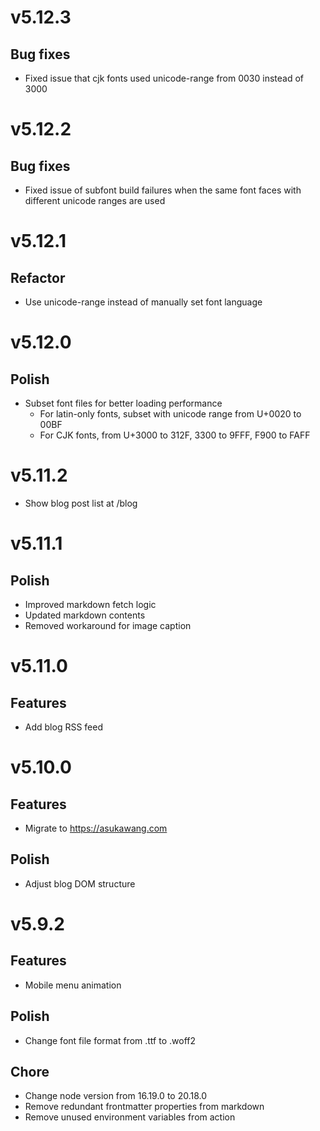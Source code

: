 # v5.12.3

## Bug fixes

- Fixed issue that cjk fonts used unicode-range from 0030 instead of 3000

# v5.12.2

## Bug fixes

- Fixed issue of subfont build failures when the same font faces with different unicode ranges are used

# v5.12.1

## Refactor

- Use unicode-range instead of manually set font language

# v5.12.0

## Polish

- Subset font files for better loading performance
  - For latin-only fonts, subset with unicode range from U+0020 to 00BF
  - For CJK fonts, from U+3000 to 312F, 3300 to 9FFF, F900 to FAFF

# v5.11.2

- Show blog post list at /blog

# v5.11.1

## Polish

- Improved markdown fetch logic
- Updated markdown contents
- Removed workaround for image caption

# v5.11.0

## Features

- Add blog RSS feed

# v5.10.0

## Features

- Migrate to https://asukawang.com

## Polish

- Adjust blog DOM structure

# v5.9.2

## Features

- Mobile menu animation

## Polish

- Change font file format from .ttf to .woff2

## Chore

- Change node version from 16.19.0 to 20.18.0
- Remove redundant frontmatter properties from markdown
- Remove unused environment variables from action
